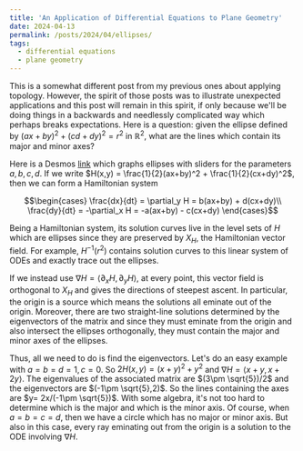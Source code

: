 ```yaml
---
title: 'An Application of Differential Equations to Plane Geometry'
date: 2024-04-13
permalink: /posts/2024/04/ellipses/
tags:
  - differential equations
  - plane geometry
---
```


This is a somewhat different post from my previous ones about applying topology. However, the spirit of those posts was to illustrate unexpected applications and this post will remain in this spirit, if only because we'll be doing things in a backwards and needlessly complicated way which perhaps breaks expectations. Here is a question: given the ellipse defined by $(ax+by)^2+(cd+dy)^2 = r^2$ in $\mathbb{R}^2$, what are the lines which contain its major and minor axes?

Here is a Desmos [link](https://www.desmos.com/calculator/viupjfgdwm) which graphs ellipses with sliders for the parameters $a,b,c,d$. If we write $H(x,y) = \frac{1}{2}(ax+by)^2 + \frac{1}{2}(cx+dy)^2$, then we can form a Hamiltonian system

$$\begin{cases}
\frac{dx}{dt} = \partial_y H  = b(ax+by) + d(cx+dy)\\
\frac{dy}{dt} = -\partial_x H = -a(ax+by) - c(cx+dy)
\end{cases}$$

Being a Hamiltonian system, its solution curves live in the level sets of $H$ which are ellipses since they are preserved by $X_H$, the Hamiltonian vector field. For example, $H^{-1}(r^2)$ contains solution curves to this linear system of ODEs and exactly trace out the ellipses.

If we instead use $\nabla H = \langle \partial_x H, \partial_y H\rangle$, at every point, this vector field is orthogonal to $X_H$ and gives the directions of steepest ascent. In particular, the origin is a source which means the solutions all eminate out of the origin. Moreover, there are two straight-line solutions determined by the eigenvectors of the matrix and since they must eminate from the origin and also intersect the ellipses orthogonally, they must contain the major and minor axes of the ellipses.

Thus, all we need to do is find the eigenvectors. Let's do an easy example with $a=b=d=1,c=0$. So $2H(x,y) = (x+y)^2+y^2$ and $\nabla H = \langle x+y,x+2y \rangle$. The eigenvalues of the associated matrix are $(3\pm \sqrt{5})/2$ and the eigenvectors are $(-1\pm \sqrt{5},2)$. So the lines containing the axes are $y= 2x/(-1\pm \sqrt{5})$. With some algebra, it's not too hard to determine which is the major and which is the minor axis.
Of course, when $a=b=c=d$, then we have a circle which has no major or minor axis. But also in this case, every ray eminating out from the origin is a solution to the ODE involving $\nabla H$.
